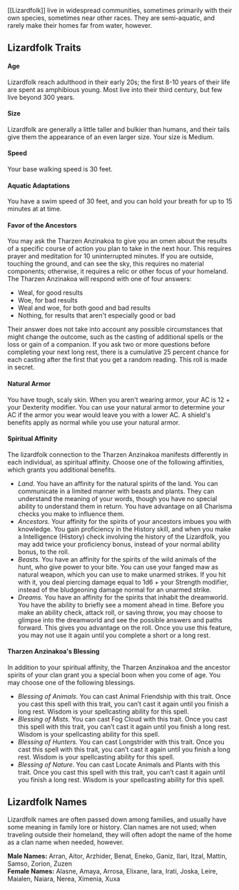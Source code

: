 [[Lizardfolk]] live in widespread communities, sometimes primarily with their own species, sometimes near other races. They are semi-aquatic, and rarely make their homes far from water, however. 
## Lizardfolk Traits
#### Age

Lizardfolk reach adulthood in their early 20s; the first 8-10 years of their life are spent as amphibious young. Most live into their third century, but few live beyond 300 years.

#### Size

Lizardfolk are generally a little taller and bulkier than humans, and their tails give them the appearance of an even larger size. Your size is Medium.

#### Speed

Your base walking speed is 30 feet.

#### Aquatic Adaptations

You have a swim speed of 30 feet, and you can hold your breath for up to 15 minutes at at time.

#### Favor of the Ancestors

You may ask the Tharzen Anzinakoa to give you an omen about the results of a specific course of action you plan to take in the next hour. This requires prayer and meditation for 10 uninterrupted minutes. If you are outside, touching the ground, and can see the sky, this requires no material components; otherwise, it requires a relic or other focus of your homeland. The Tharzen Anzinakoa will respond with one of four answers: 

- Weal, for good results
- Woe, for bad results
- Weal and woe, for both good and bad results
- Nothing, for results that aren't especially good or bad

Their answer does not take into account any possible circumstances that might change the outcome, such as the casting of additional spells or the loss or gain of a companion. If you ask two or more questions before completing your next long rest, there is a cumulative 25 percent chance for each casting after the first that you get a random reading. This roll is made in secret.

#### Natural Armor

You have tough, scaly skin. When you aren't wearing armor, your AC is 12 + your Dexterity modifier. You can use your natural armor to determine your AC if the armor you wear would leave you with a lower AC. A shield's benefits apply as normal while you use your natural armor.

#### Spiritual Affinity

The lizardfolk connection to the Tharzen Anzinakoa manifests differently in each individual, as spiritual affinity. Choose one of the following affinities, which grants you additional benefits.

- _Land._ You have an affinity for the natural spirits of the land. You can communicate in a limited manner with beasts and plants. They can understand the meaning of your words, though you have no special ability to understand them in return. You have advantage on all Charisma checks you make to influence them.
- _Ancestors._ Your affinity for the spirits of your ancestors imbues you with knowledge. You gain proficiency in the History skill, and when you make a Intelligence (History) check involving the history of the Lizardfolk, you may add twice your proficiency bonus, instead of your normal ability bonus, to the roll.
- _Beasts._ You have an affinity for the spirits of the wild animals of the hunt, who give power to your bite. You can use your fanged maw as natural weapon, which you can use to make unarmed strikes. If you hit with it, you deal piercing damage equal to 1d6 + your Strength modifier, instead of the bludgeoning damage normal for an unarmed strike.
- _Dreams._ You have an affinity for the spirits that inhabit the dreamworld. You have the ability to briefly see a moment ahead in time. Before you make an ability check, attack roll, or saving throw, you may choose to glimpse into the dreamworld and see the possible answers and paths forward. This gives you advantage on the roll. Once you use this feature, you may not use it again until you complete a short or a long rest.

#### Tharzen Anzinakoa's Blessing

In addition to your spiritual affinity, the Tharzen Anzinakoa and the ancestor spirits of your clan grant you a special boon when you come of age. You may choose one of the following blessings.

- _Blessing of Animals._ You can cast Animal Friendship with this trait. Once you cast this spell with this trait, you can’t cast it again until you finish a long rest. Wisdom is your spellcasting ability for this spell.
- _Blessing of Mists._ You can cast Fog Cloud with this trait. Once you cast this spell with this trait, you can’t cast it again until you finish a long rest. Wisdom is your spellcasting ability for this spell.
- _Blessing of Hunters._ You can cast Longstrider with this trait. Once you cast this spell with this trait, you can’t cast it again until you finish a long rest. Wisdom is your spellcasting ability for this spell.
- _Blessing of Nature._ You can cast Locate Animals and Plants with this trait. Once you cast this spell with this trait, you can’t cast it again until you finish a long rest. Wisdom is your spellcasting ability for this spell.

## Lizardfolk Names

Lizardfolk names are often passed down among families, and usually have some meaning in family lore or history. Clan names are not used; when traveling outside their homeland, they will often adopt the name of the home as a clan name when needed, however.   

**Male Names:** Arran, Aitor, Arzhider, Benat, Eneko, Ganiz, Ilari, Itzal, Mattin, Samso, Zorion, Zuzen   
**Female Names:** Alasne, Amaya, Arrosa, Elixane, Iara, Irati, Joska, Leire, Maialen, Naiara, Nerea, Ximenia, Xuxa